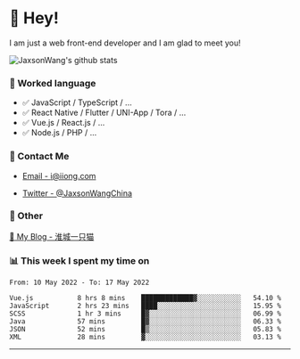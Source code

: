# 👋 Hey!

I am just a web front-end developer and I am glad to meet you!

![JaxsonWang's github stats](https://github-readme-stats.vercel.app/api?username=JaxsonWang&&show_icons=true&&title_color=1abc9c&&icon_color=1abc9c)


### 📝 Worked language

- ✅ JavaScript / TypeScript / ...
- ✅ React Native / Flutter / UNI-App / Tora / ...
- ✅ Vue.js / React.js / ...
- ✅ Node.js / PHP / ...

### 📮 Contact Me

- [Email - i@iiong.com](mailto:i@iiong.com)

- [Twitter - @JaxsonWangChina](https://twitter.com/JaxsonWangChina)

### 🤪 Other

[📌 My Blog - 淮城一只猫](https://iiong.com)

### 📊 This week I spent my time on

<!--START_SECTION:waka-->

```text
From: 10 May 2022 - To: 17 May 2022

Vue.js           8 hrs 8 mins    █████████████▓░░░░░░░░░░░   54.10 %
JavaScript       2 hrs 23 mins   ████░░░░░░░░░░░░░░░░░░░░░   15.95 %
SCSS             1 hr 3 mins     █▓░░░░░░░░░░░░░░░░░░░░░░░   06.99 %
Java             57 mins         █▓░░░░░░░░░░░░░░░░░░░░░░░   06.33 %
JSON             52 mins         █▒░░░░░░░░░░░░░░░░░░░░░░░   05.83 %
XML              28 mins         ▓░░░░░░░░░░░░░░░░░░░░░░░░   03.13 %
```

<!--END_SECTION:waka-->

---
